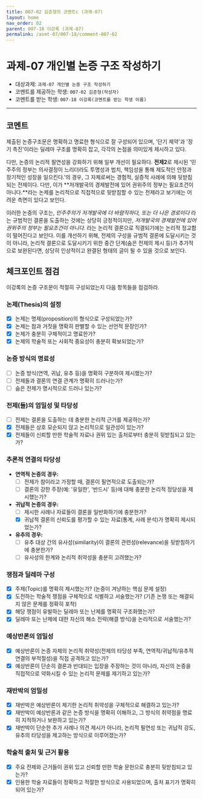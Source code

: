 ```yaml
---
title: 007-02 김준형의 코멘트c (과제-07) 
layout: home
nav_order: 02
parent: 007-18 이강록 (과제-07)
permalink: /asmt-07/007-18/comment-007-02
---
```


# 과제-07 개인별 논증 구조 작성하기

- 대상과제: `과제-07 개인별 논증 구조 작성하기`
- 코멘트를 제공하는 학생: `007-02 김준형(작성자)` 
- 코멘트를 받는 학생: `007-18 이강록(코멘트를 받는 학생 이름)` 

---

## 코멘트

제출된 논증구조문은 명확하고 명료한 형식으로 잘 구성되어 있으며, '단기 제약'과 '장기 촉진'이라는 딜레마 구조를 명확히 잡고, 각각의 논점을 의미있게 제시하고 있다. 

다만, 논증의 논리적 필연성을 강화하기 위해 일부 개선이 필요하다. **전제2**로 제시된 '민주주의 정부는 의사결정이 느리더라도 투명성과 법치, 책임성을 통해 제도적인 안정과 장기적인 성장을 일으킨다.'의 경우, 그 자체로써는 경험적, 실증적 사례에 의해 뒷받침되는 전제이다. 다만, 이가 **저개발국의 경제발전에 있어 권위주의 정부는 필요조건이 아니다.**라는 논제를 논리적으로 직접적으로 뒷받침할 수 있는 전제라고 보기에는 어려운 측면이 있다고 보인다. 

이러한 논증의 구조는, *민주주의가 저개발국에 더 바람직하다, 또는 더 나은 경로이다* 라는 규범적인 결론을 도출하는 것에는 상당히 긍정적이지만, *저개발국의 경제발전에 있어 권위주의 정부는 필요조건이 아니다.* 라는 논리적 결론으로 직결되기에는 논리적 정교함이 떨어진다고 보인다. 이를 개선하기 위해, 전제의 구성을 규범적 결론에 도달시키는 것이 아니라, 논리적 결론으로 도달시키기 위한 중간 단계(숨은 전제의 제시 등)가 추가적으로 보완된다면, 상당히 인상적이고 완결된 형태의 글이 될 수 있을 것으로 보인다. 

## 체크포인트 점검

이강록의 논증 구조문이 적절히 구성되었는지 다음 항목들을 점검하라.

### **논제(Thesis)의 설정**
- [x] 논제는 명제(proposition)의 형식으로 구성되었는가?
- [x] 논제는 참과 거짓을 명확히 판별할 수 있는 선언적 문장인가?
- [x] 논제가 충분히 구체적이고 명료한가?
- [x] 논제의 학술적 또는 사회적 중요성이 충분히 확보되었는가?

### **논증 방식의 명료성**
- [ ] 논증 방식(연역, 귀납, 유추 등)을 명확히 구분하여 제시했는가?
- [ ] 전제들과 결론의 연결 관계가 명확히 드러나는가?
- [ ] 숨은 전제가 명시적으로 드러나 있는가?

### **전제(들)의 엄밀성 및 타당성**
- [ ] 전제는 결론을 도출하는 데 충분한 논리적 근거를 제공하는가?
- [x] 전제들은 상호 모순되지 않고 논리적으로 일관성이 있는가?
- [x] 전제들이 신뢰할 만한 학술적 자료나 권위 있는 출처로부터 충분히 뒷받침되고 있는가?

### **추론적 연결의 타당성**
- **연역적 논증의 경우:**
  - [ ] 전제가 참이라고 가정할 때, 결론이 필연적으로 도출되는가?
  - [ ] 결론의 강한 주장(예: '유일한', '반드시' 등)에 대해 충분한 논리적 정당성을 제시했는가?

- **귀납적 논증의 경우:**
  - [ ] 제시한 사례나 자료들이 결론을 일반화하기에 충분한가?
  - [x] 귀납적 결론의 신뢰도를 평가할 수 있는 자료(통계, 사례 분석)가 명확히 제시되었는가?

- **유추의 경우:**
  - [ ] 유추 대상 간의 유사성(similarity)이 결론의 관련성(relevance)을 뒷받침하기에 충분한가?
  - [ ] 유사성의 한계와 논리적 취약성을 충분히 고려했는가?

### **쟁점과 딜레마 구성**
- [x] 주제(Topic)를 명확히 제시했는가? (논증이 겨냥하는 핵심 문제 설정)
- [x] 도전하는 학술적 쟁점을 구체적으로 식별하고 서술했는가? (기존 논쟁 또는 해결되지 않은 문제를 정확히 포착)
- [x] 해당 쟁점이 유발하는 딜레마 또는 난제를 명확히 구조화했는가?
- [x] 딜레마 또는 난제에 대한 자신의 해소 전략(해결 방식)을 논리적으로 서술했는가?

### **예상반론의 엄밀성**
- [x] 예상반론이 논증 자체의 논리적 취약성(전제의 타당성 부족, 연역적/귀납적/유추적 연결의 부적절성)을 직접 공격하고 있는가?
- [x] 예상반론이 단순히 결론과 반대되는 입장을 주장하는 것이 아니라, 자신의 논증을 직접적으로 약화시킬 수 있는 논리적 문제를 제기하고 있는가?

### **재반박의 엄밀성**
- [x] 재반박은 예상반론이 제기한 논리적 취약성을 구체적으로 해결하고 있는가?
- [x] 재반박이 예상반론과 같은 논증 방식을 명확히 이해하고, 그 방식의 취약점을 명료히 지적하거나 보완하고 있는가?
- [x] 재반박이 단순한 추가 사례나 의견 제시가 아니라, 논리적 필연성 또는 귀납적 강도, 유추의 타당성을 제고하는 방식으로 이루어졌는가?

### **학술적 출처 및 근거 활용**
- [x] 주요 전제와 근거들이 권위 있고 신뢰할 만한 학술 문헌으로 충분히 뒷받침되고 있는가?
- [x] 인용한 학술 자료들이 정확하고 적절한 방식으로 사용되었으며, 출처 표기가 명확히 되어 있는가?
